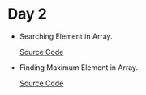 # Day 2

- Searching Element in Array.

  [Source Code](https://github.com/Mishraji566/My100-DaysOfCoding/blob/main/Day2/ArraySe.java)

- Finding Maximum Element in Array.

  [Source Code](https://github.com/Mishraji566/My100-DaysOfCoding/blob/main/Day2/ArrayM.java) 
